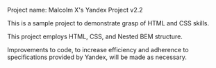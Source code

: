 Project name: Malcolm X's Yandex Project v2.2

This is a sample project to demonstrate grasp of HTML and CSS skills.

This project employs HTML, CSS, and Nested BEM structure.

Improvements to code, to increase efficiency and adherence to specifications provided by Yandex, will be made as necessary.
